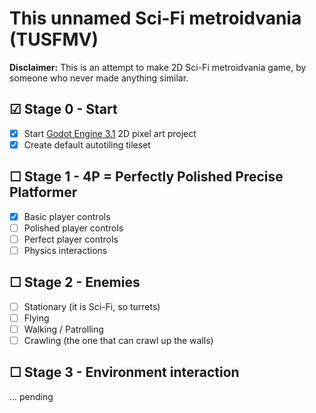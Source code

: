 # This unnamed Sci-Fi metroidvania (TUSFMV)
**Disclaimer:** This is an attempt to make 2D Sci-Fi metroidvania game, by someone who never made anything similar.

## &#9745; Stage 0 - Start
-   [x] Start [Godot Engine 3.1](https://godotengine.org/) 2D pixel art project
-   [x] Create default autotiling tileset

## &#9744; Stage 1 - 4P = Perfectly Polished Precise Platformer
- [x] Basic player controls
- [ ] Polished player controls
- [ ] Perfect player controls
- [ ] Physics interactions

## &#9744; Stage 2 - Enemies
- [ ] Stationary (it is Sci-Fi, so turrets)
-   [ ] Flying 
- [ ] Walking / Patrolling
- [ ] Crawling (the one that can crawl up the walls)

## &#9744; Stage 3 - Environment interaction
... pending
